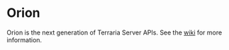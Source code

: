 # Orion 

Orion is the next generation of Terraria Server APIs. See the [wiki](https://github.com/Pryaxis/Orion/wiki) for more information.
